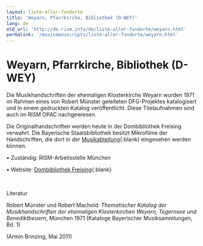 ```yaml
---
layout: liste-aller-fundorte
title: 'Weyarn, Pfarrkirche, Bibliothek (D-WEY)'
lang: de
old_url: 'http://de.rism.info/de/liste-aller-fundorte/weyarn.html'
permalink: '/musicmanuscripts/liste-aller-fundorte/weyarn.html'
---
```



# Weyarn, Pfarrkirche, Bibliothek (D-WEY)

Die Musikhandschriften der ehemaligen Klosterkirche Weyarn wurden 1971 im Rahmen eines von Robert Münster geleiteten DFG-Projektes katalogisert und in einem gedruckten Katalog veröffentlicht. Diese Titelaufnahmen sind auch im RISM OPAC nachgewiesen.

Die Originalhandschriften werden heute in der Dombibliothek Freising verwahrt. Die Bayerische Staatsbibliothek besitzt Mikrofilme der Handschriften, die dort in der [Musikabteilung](https://www.bsb-muenchen.de/sammlungen/musik/ "Öffnet externen Link in neuem Fenster"){:blank} eingesehen werden können.

• Zuständig: RISM-Arbeitsstelle München

• Website: [Dombibliothek Freising](https://www.erzbistum-muenchen.de/archiv-und-bibliothek "Opens external link in new window"){:blank}

&nbsp;

Literatur

Robert Münster und Robert Machold: _Thematischer Katalog der Musikhandschriften der ehemaligen Klosterkirchen Weyarn, Tegernsee und Benediktbeuern_, München 1971 (Kataloge Bayerischer Musiksammlungen, Bd. 1)

(Armin Brinzing, Mai 2011)

